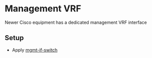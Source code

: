 # Management VRF

Newer Cisco equipment has a dedicated management VRF interface

## Setup

- Apply [mgmt-if-switch](mgmt-if-switch.j2)
